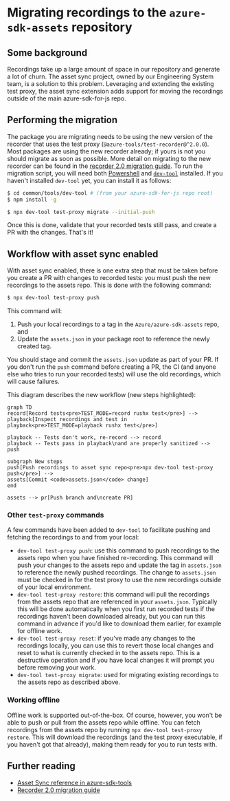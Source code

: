 # Migrating recordings to the `azure-sdk-assets` repository

## Some background

Recordings take up a large amount of space in our repository and generate a lot of churn. The asset sync project, owned by our Engineering System team, is a solution to this problem. Leveraging and extending the existing test proxy, the asset sync extension adds support for moving the recordings outside of the main azure-sdk-for-js repo.

## Performing the migration

The package you are migrating needs to be using the new version of the recorder that uses the test proxy (`@azure-tools/test-recorder@^2.0.0`). Most packages are using the new recorder already; if yours is not you should migrate as soon as possible. More detail on migrating to the new recorder can be found in the [recorder 2.0 migration guide]. To run the migration script, you will need both [Powershell] and [`dev-tool`] installed. If you haven't installed `dev-tool` yet, you can install it as follows:

```bash
$ cd common/tools/dev-tool # (from your azure-sdk-for-js repo root)
$ npm install -g
```

```bash
$ npx dev-tool test-proxy migrate --initial-push
```

Once this is done, validate that your recorded tests still pass, and create a PR with the changes. That's it!

## Workflow with asset sync enabled

With asset sync enabled, there is one extra step that must be taken before you create a PR with changes to recorded tests: you must push the new recordings to the assets repo. This is done with the following command:

```bash
$ npx dev-tool test-proxy push
```

This command will:

1. Push your local recordings to a tag in the `Azure/azure-sdk-assets` repo, and
1. Update the `assets.json` in your package root to reference the newly created tag.

You should stage and commit the `assets.json` update as part of your PR. If you don't run the `push` command before creating a PR, the CI (and anyone else who tries to run your recorded tests) will use the old recordings, which will cause failures.

This diagram describes the new workflow (new steps highlighted):

```mermaid
graph TD
record[Record tests<pre>TEST_MODE=record rushx test</pre>] -->
playback[Inspect recordings and test in playback<pre>TEST_MODE=playback rushx test</pre>]

playback -- Tests don't work, re-record --> record
playback -- Tests pass in playback\nand are properly sanitized --> push

subgraph New steps
push[Push recordings to asset sync repo<pre>npx dev-tool test-proxy push</pre>] -->
assets[Commit <code>assets.json</code> change]
end

assets --> pr[Push branch and\ncreate PR]
```

### Other `test-proxy` commands

A few commands have been added to `dev-tool` to facilitate pushing and fetching the recordings to and from your local:

- `dev-tool test-proxy push`: use this command to push recordings to the assets repo when you have finished re-recording. This command will push your changes to the assets repo and update the tag in `assets.json` to reference the newly pushed recordings. The change to `assets.json` must be checked in for the test proxy to use the new recordings outside of your local environment.
- `dev-tool test-proxy restore`: this command will pull the recordings from the assets repo that are referenced in your `assets.json`. Typically this will be done automatically when you first run recorded tests if the recordings haven't been downloaded already, but you can run this command in advance if you'd like to download them earlier, for example for offline work.
- `dev-tool test-proxy reset`: if you've made any changes to the recordings locally, you can use this to revert those local changes and reset to what is currently checked in to the assets repo. This is a destructive operation and if you have local changes it will prompt you before removing your work.
- `dev-tool test-proxy migrate`: used for migrating existing recordings to the assets repo as described above.

### Working offline

Offline work is supported out-of-the-box. Of course, however, you won't be able to push or pull from the assets repo while offline. You can fetch recordings from the assets repo by running `npx dev-tool test-proxy restore`. This will download the recordings (and the test proxy executable, if you haven't got that already), making them ready for you to run tests with.

## Further reading

- [Asset Sync reference in azure-sdk-tools][asset-sync-reference]
- [Recorder 2.0 migration guide]

[recorder 2.0 migration guide]: https://github.com/Azure/azure-sdk-for-js/blob/main/sdk/test-utils/recorder/MIGRATION.md
[asset-sync-reference]: https://github.com/Azure/azure-sdk-tools/tree/main/tools/test-proxy/documentation/asset-sync
[powershell]: https://github.com/PowerShell/PowerShell
[`dev-tool`]: https://github.com/Azure/azure-sdk-for-js/tree/main/common/tools/dev-tool
